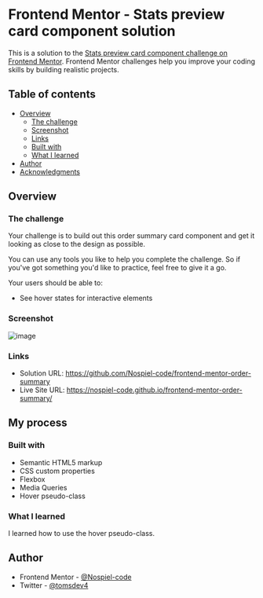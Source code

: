 # Frontend Mentor - Stats preview card component solution

This is a solution to the [Stats preview card component challenge on Frontend Mentor](https://www.frontendmentor.io/challenges/stats-preview-card-component-8JqbgoU62). Frontend Mentor challenges help you improve your coding skills by building realistic projects. 

## Table of contents

- [Overview](#overview)
  - [The challenge](#the-challenge)
  - [Screenshot](#screenshot)
  - [Links](#links)
  - [Built with](#built-with)
  - [What I learned](#what-i-learned)
- [Author](#author)
- [Acknowledgments](#acknowledgments)

## Overview

### The challenge

Your challenge is to build out this order summary card component and get it looking as close to the design as possible.

You can use any tools you like to help you complete the challenge. So if you've got something you'd like to practice, feel free to give it a go.

Your users should be able to:

- See hover states for interactive elements

### Screenshot

![image](https://github.com/Nospiel-code/frontend-mentor-order-summary/assets/130290610/79b9055c-ee6f-42a9-a4ba-d46715634e24)


### Links

- Solution URL: https://github.com/Nospiel-code/frontend-mentor-order-summary
- Live Site URL: https://nospiel-code.github.io/frontend-mentor-order-summary/

## My process

### Built with

- Semantic HTML5 markup
- CSS custom properties
- Flexbox
- Media Queries
- Hover pseudo-class

### What I learned

I learned how to use the hover pseudo-class.

## Author

- Frontend Mentor - [@Nospiel-code](https://www.frontendmentor.io/profile/Nospiel-code)
- Twitter - [@tomsdev4](https://www.twitter.com/tomsdev4)

